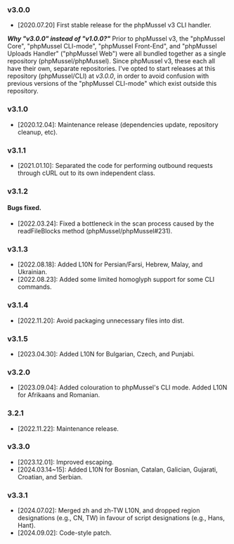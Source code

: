 ### v3.0.0

- [2020.07.20] First stable release for the phpMussel v3 CLI handler.

__*Why "v3.0.0" instead of "v1.0.0?"*__ Prior to phpMussel v3, the "phpMussel Core", "phpMussel CLI-mode", "phpMussel Front-End", and "phpMussel Uploads Handler" ("phpMussel Web") were all bundled together as a single repository (phpMussel/phpMussel). Since phpMussel v3, these each all have their own, separate repositories. I've opted to start releases at this repository (phpMussel/CLI) at *v3.0.0*, in order to avoid confusion with previous versions of the "phpMussel CLI-mode" which exist outside this repository.

### v3.1.0

- [2020.12.04]: Maintenance release (dependencies update, repository cleanup, etc).

### v3.1.1

- [2021.01.10]: Separated the code for performing outbound requests through cURL out to its own independent class.

### v3.1.2

#### Bugs fixed.
- [2022.03.24]: Fixed a bottleneck in the scan process caused by the readFileBlocks method (phpMussel/phpMussel#231).

### v3.1.3

- [2022.08.18]: Added L10N for Persian/Farsi, Hebrew, Malay, and Ukrainian.
- [2022.08.23]: Added some limited homoglyph support for some CLI commands.

### v3.1.4

- [2022.11.20]: Avoid packaging unnecessary files into dist.

### v3.1.5

- [2023.04.30]: Added L10N for Bulgarian, Czech, and Punjabi.

### v3.2.0

- [2023.09.04]: Added colouration to phpMussel's CLI mode. Added L10N for Afrikaans and Romanian.

### 3.2.1

- [2022.11.22]: Maintenance release.

### v3.3.0

- [2023.12.01]: Improved escaping.
- [2024.03.14~15]: Added L10N for Bosnian, Catalan, Galician, Gujarati, Croatian, and Serbian.

### v3.3.1

- [2024.07.02]: Merged zh and zh-TW L10N, and dropped region designations (e.g., CN, TW) in favour of script designations (e.g., Hans, Hant).
- [2024.09.02]: Code-style patch.
